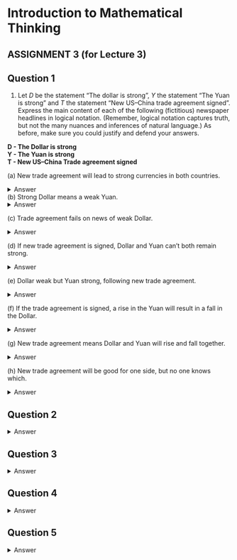 # Introduction to Mathematical Thinking
## ASSIGNMENT 3 (for Lecture 3)

Question 1
----------
1.  Let _D_ be  the  statement  “The  dollar  is  strong”, _Y_ the  statement  “The  Yuan  is  strong”  and _T_ the statement “New US–China trade agreement signed”. Express the main content of each of the following (fictitious) newspaper headlines in logical notation. (Remember, logical notation captures truth, but not the many  nuances  and  inferences  of  natural  language.)  As  before, make sure you could justify and defend your answers.
    
**D - The Dollar is strong\
Y - The Yuan is strong\
T - New US–China Trade agreement signed**

(a)  New trade agreement will lead to strong currencies in both countries.

<details>
    <summary> Answer </summary>
        <p> T ⇒ (𝐷 ∧ 𝑌)
        </p>
</details>
(b)  Strong Dollar means a weak Yuan.

<details>
    <summary> Answer </summary>
        <p> 𝐷 ⇒ ¬𝑌 </p>
</details>

(c)  Trade agreement fails on news of weak Dollar.

<details>
    <summary> Answer </summary>
        <p> ¬𝐷 ⇒ ¬T </p>
</details>

(d)  If new trade agreement is signed, Dollar and Yuan can’t both remain strong.

<details>
    <summary> Answer </summary>
        <p> T ⇒ ¬(𝐷 ∧ 𝑌) </p>
</details>

(e)  Dollar weak but Yuan strong, following new trade agreement.

<details>
    <summary> Answer </summary>
        <p> T ⇒ ¬𝐷 ∧ 𝑌 </p>
</details>

(f)  If the trade agreement is signed, a rise in the Yuan will result in a fall in the Dollar.

<details>
    <summary> Answer </summary>
        <p> (T ∧ 𝑌) ⇒ ¬𝐷 </p>
</details>

(g)  New trade agreement means Dollar and Yuan will rise and fall together.

<details>
    <summary> Answer </summary>
        <p> T ⇒ (𝐷 ∧ 𝑌) ∨ (¬𝐷 ∧ ¬𝑌) </p> or
        <p> T ⇒ (𝐷 ⇔ 𝑌) </p> or
        <p>  T ⇒ [(D ⇒ Y) ∧ (Y ⇒ D)]</p>
</details>

(h)  New trade agreement will be good for one side, but no one knows which.

<details>
    <summary> Answer </summary>
        <p> T ⇒ (𝐷 ∧ ¬𝑌) ∨ (¬𝐷 ∧ 𝑌) </p> or
        <p>  T ⇒ [(D ∨ Y) ∧ ¬(D ∧ Y)]</p>
</details>


Question 2
----------

<details>
    <summary> Answer </summary>
        <p> <table><tbody><tr><th>𝜙</th><th>¬𝜙</th><th>𝜓</th><th>𝜙 ⇒ 𝜓</th><th>¬𝜙 ∨ 𝜓</th></tr><tr><td>T</td><td>F</td><td>T</td><td>T</td><td>T</td></tr><tr><td>T</td><td>F</td><td>F</td><td>F</td><td>F</td></tr><tr><td>F</td><td>T</td><td>T</td><td>T</td><td>T</td></tr><tr><td>F</td><td>T</td><td>F</td><td>T</td><td>T</td></tr></tbody></table> </p>
</details>

Question 3
----------
<details>
    <summary> Answer </summary>
        <p> (𝜙 ⇒ 𝜓) = (¬𝜙 ∨ 𝜓) </p> 
</details>


Question 4
----------

<details>
    <summary> Answer </summary>
        <p> <table><tbody><tr><th>𝜙</th><th>𝜓</th><th>¬𝜓</th><th>𝜙 ⇒ 𝜓</th><th>𝜙 ⇏ 𝜓</th><th>𝜙 ∧ ¬𝜓</th></tr><tr><td>T</td><td>T</td><td>F</td><td>T</td><td>F</td><td>F</td></tr><tr><td>T</td><td>F</td><td>T</td><td>F</td><td>T</td><td>T</td></tr><tr><td>F</td><td>T</td><td>F</td><td>T</td><td>F</td><td>F</td></tr><tr><td>F</td><td>F</td><td>T</td><td>T</td><td>F</td><td>F</td></tr></tbody></table> </p>
</details>

Question 5
----------
<details>
    <summary> Answer </summary>
        <p> (𝜙 ⇏ 𝜓) = (𝜙 ∧ ¬𝜓) </p>
</details>

